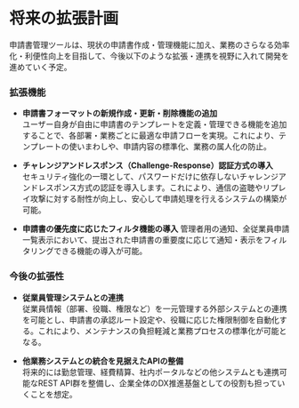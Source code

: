 <br>
<br>

# 将来の拡張計画

申請書管理ツールは、現状の申請書作成・管理機能に加え、業務のさらなる効率化・利便性向上を目指して、今後以下のような拡張・連携を視野に入れて開発を進めていく予定。

### 拡張機能

- **申請書フォーマットの新規作成・更新・削除機能の追加**  
  ユーザー自身が自由に申請書のテンプレートを定義・管理できる機能を追加することで、各部署・業務ごとに最適な申請フローを実現。これにより、テンプレートの使いまわしや、申請内容の標準化、業務の属人化の防止。

- **チャレンジアンドレスポンス（Challenge-Response）認証方式の導入**  
  セキュリティ強化の一環として、パスワードだけに依存しないチャレンジアンドレスポンス方式の認証を導入します。これにより、通信の盗聴やリプレイ攻撃に対する耐性が向上し、安心して申請処理を行えるシステムの構築が可能。

- **申請書の優先度に応じたフィルタ機能の導入**
  管理者用の通知、全従業員申請一覧表示において、提出された申請書の重要度に応じて通知・表示をフィルタリングできる機能の導入が可能。

### 今後の拡張性

- **従業員管理システムとの連携**  
  従業員情報（部署、役職、権限など）を一元管理する外部システムとの連携を可能とし、申請書の承認ルート設定や、役職に応じた権限制御を自動化する。これにより、メンテナンスの負担軽減と業務プロセスの標準化が可能となる。

- **他業務システムとの統合を見据えたAPIの整備**  
  将来的には勤怠管理、経費精算、社内ポータルなどの他システムとも連携可能なREST API群を整備し、企業全体のDX推進基盤としての役割も担っていくことを想定。

